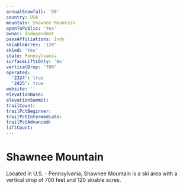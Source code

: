 ```yaml
---
annualSnowfall: '50'
country: USA
mountain: Shawnee Mountain
openToPublic: 'Yes'
owner: Independent
passAffiliations: Indy
skiableAcres: '120'
skied: 'Yes'
state: Pennsylvania
surfaceLiftsOnly: 'No'
verticalDrop: '700'
operated:
  '2324': true
  '2425': true
website: ''
elevationBase:
elevationSummit:
trailCount:
trailPctBeginner:
trailPctIntermediate:
trailPctAdvanced:
liftCount:
---
```



# Shawnee Mountain

Located in U.S. - Pennsylvania, Shawnee Mountain is a ski area with a vertical drop of 700 feet and 120 skiable acres.
